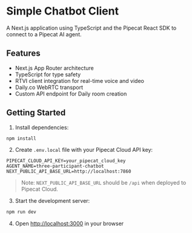 # Simple Chatbot Client

A Next.js application using TypeScript and the Pipecat React SDK to connect to a Pipecat AI agent.

## Features

- Next.js App Router architecture
- TypeScript for type safety
- RTVI client integration for real-time voice and video
- Daily.co WebRTC transport
- Custom API endpoint for Daily room creation

## Getting Started

1. Install dependencies:

```bash
npm install
```

2. Create `.env.local` file with your Pipecat Cloud API key:

```
PIPECAT_CLOUD_API_KEY=your_pipecat_cloud_key
AGENT_NAME=three-participant-chatbot
NEXT_PUBLIC_API_BASE_URL=http://localhost:7860
```

> Note: `NEXT_PUBLIC_API_BASE_URL` should be `/api` when deployed to Pipecat Cloud.

3. Start the development server:

```bash
npm run dev
```

4. Open [http://localhost:3000](http://localhost:3000) in your browser
